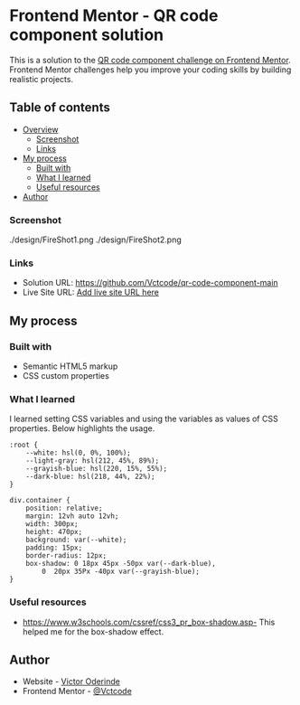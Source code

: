 # Frontend Mentor - QR code component solution

This is a solution to the [QR code component challenge on Frontend Mentor](https://www.frontendmentor.io/challenges/qr-code-component-iux_sIO_H). Frontend Mentor challenges help you improve your coding skills by building realistic projects. 

## Table of contents

- [Overview](#overview)
  - [Screenshot](#screenshot)
  - [Links](#links)
- [My process](#my-process)
  - [Built with](#built-with)
  - [What I learned](#what-i-learned)
  - [Useful resources](#useful-resources)
- [Author](#author)


### Screenshot

./design/FireShot1.png
./design/FireShot2.png


### Links

- Solution URL: https://github.com/Vctcode/qr-code-component-main
- Live Site URL: [Add live site URL here](https://your-live-site-url.com)


## My process
### Built with

- Semantic HTML5 markup
- CSS custom properties


### What I learned

I learned setting CSS variables and using the variables as values of CSS properties. Below highlights the usage.

```
:root {
    --white: hsl(0, 0%, 100%);
    --light-gray: hsl(212, 45%, 89%);
    --grayish-blue: hsl(220, 15%, 55%);
    --dark-blue: hsl(218, 44%, 22%);
}

div.container {
    position: relative;
    margin: 12vh auto 12vh;
    width: 300px;
    height: 470px;
    background: var(--white);
    padding: 15px;
    border-radius: 12px;
    box-shadow: 0 18px 45px -50px var(--dark-blue),
        0  20px 35Px -40px var(--grayish-blue);
}
```


### Useful resources

- https://www.w3schools.com/cssref/css3_pr_box-shadow.asp- This helped me for the box-shadow effect.


## Author

- Website - [Victor Oderinde](https://www.your-site.com)
- Frontend Mentor - [@Vctcode](https://www.frontendmentor.io/profile/Vctcode)
